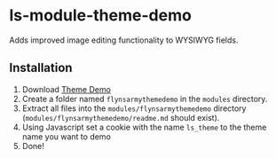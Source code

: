 # ls-module-theme-demo
Adds improved image editing functionality to WYSIWYG fields.

## Installation
1. Download [Theme Demo](https://github.com/flynsarmy/ls-module-themedemo/zipball/master)
1. Create a folder named `flynsarmythemedemo` in the `modules` directory.
1. Extract all files into the `modules/flynsarmythemedemo` directory (`modules/flynsarmythemedemo/readme.md` should exist).
1. Using Javascript set a cookie with the name `ls_theme` to the theme name you want to demo
1. Done!